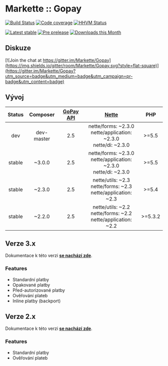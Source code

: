# Markette :: Gopay

[![Build Status](https://img.shields.io/travis/Markette/Gopay.svg?style=flat-square)](https://travis-ci.org/Markette/Gopay)
[![Code coverage](https://img.shields.io/coveralls/Markette/Gopay.svg?style=flat-square)](https://coveralls.io/r/Markette/Gopay)
[![HHVM Status](https://img.shields.io/hhvm/markette/gopay.svg?style=flat-square)](http://hhvm.h4cc.de/package/markette/gopay)

[![Latest stable](https://img.shields.io/packagist/v/markette/gopay.svg?style=flat-square)](https://packagist.org/packages/markette/gopay)
[![Pre prelease](https://img.shields.io/packagist/vpre/markette/gopay.svg?style=flat-square)](https://packagist.org/packages/markette/gopay)
[![Downloads this Month](https://img.shields.io/packagist/dm/markette/gopay.svg?style=flat-square)](https://packagist.org/packages/markette/gopay)

## Diskuze

[![Join the chat at https://gitter.im/Markette/Gopay](https://img.shields.io/gitter/room/Markette/Gopay.svg?style=flat-square)](https://gitter.im/Markette/Gopay?utm_source=badge&utm_medium=badge&utm_campaign=pr-badge&utm_content=badge)

## Vývoj

<table>
    <thead>
        <tr>
            <th align="center">Status</th>
            <th align="center">Composer</th>
            <th align="center"><a href="http://www.gopay.com/cs">GoPay API</a></th>
            <th align="center"><a href="http://www.nette.org">Nette</a></th>
            <th align="center">PHP</th>
        </tr>
    </thead>
    <tbody>
        <tr>
            <td align="center">dev</td>
            <td align="center">dev-master</td>
            <td align="center">2.5</td>
            <td align="center">nette/forms: ~2.3.0 <br> nette/application: ~2.3.0 <br> nette/di: ~2.3.0</td>
            <td align="center">&gt;=5.5</td>
        </tr>
        <tr>
            <td align="center">stable</td>
            <td align="center">~3.0.0</td>
            <td align="center">2.5</td>
            <td align="center">nette/forms: ~2.3.0 <br> nette/application: ~2.3.0 <br> nette/di: ~2.3.0</td>
            <td align="center">&gt;=5.5</td>
        </tr>
        <tr>
            <td align="center">stable</td>
            <td align="center">~2.3.0</td>
            <td align="center">2.5</td>
            <td align="center">nette/utils: ~2.3 <br> nette/forms: ~2.3 <br> nette/application: ~2.3</td>
            <td align="center">&gt;=5.4</td>
        </tr>
        <tr>
            <td align="center">stable</td>
            <td align="center">~2.2.0</td>
            <td align="center">2.5</td>
            <td align="center">nette/utils: ~2.2 <br> nette/forms: ~2.2 <br> nette/application: ~2.2</td>
            <td align="center">&gt;=5.3.2</td>
        </tr>
    </tbody>
</table>

## Verze 3.x

Dokumentace k této verzi [**se nachází zde**](https://github.com/Markette/Gopay/blob/master/docs/v3.x/README-v3.x.md).

### Features

* Standardní platby
* Opakované platby
* Před-autorizované platby
* Ověřování plateb
* Inline platby (backport)

## Verze 2.x

Dokumentace k této verzi [**se nachází zde**](https://github.com/Markette/Gopay/blob/master/docs/v2.x/README-v2.x.md).

### Features

* Standardní platby
* Ověřování plateb
